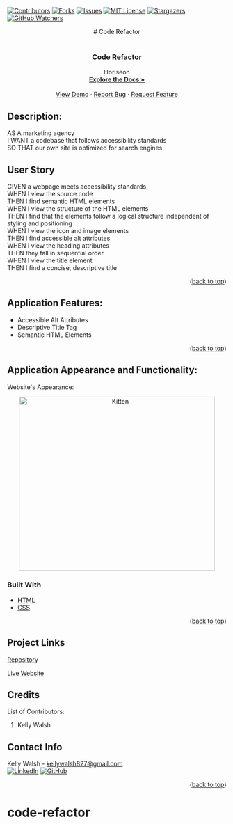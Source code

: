 [![Contributors][contributors-shield]][contributors-url]
[![Forks][forks-shield]][forks-url]
[![Issues][issues-shield]][issues-url]
[![MIT License][license-shield]][license-url]
[![Stargazers][stars-shield]][stars-url]
[![GitHub Watchers][github-watchers]][github-watchers-url]

<div align="center">
# Code Refactor</div>

<!-- PROJECT LOGO -->
<br />
<div align="center">
  <a href="https://kemwalsh.github.io/code-refactor/">
  </a>

<h3 align="center">Code Refactor</h3>

  <p align="center">
    Horiseon
    <br />
    <a href="https://github.com/kemwalsh/code-refactor"><strong>Explore the Docs »</strong></a>
    <br />
    <br />
    <a href="https://kemwalsh.github.io/code-refactor/">View Demo</a>
    ·
    <a href="https://github.com/kemwalsh/code-refactor/issues">Report Bug</a>
    ·
    <a href="https://github.com/kemwalsh/code-refactor/issues">Request Feature</a>
  </p>
</div>

## Description:

AS A marketing agency
<br>
I WANT a codebase that follows accessibility standards
<br>
SO THAT our own site is optimized for search engines

## User Story

GIVEN a webpage meets accessibility standards
<br>
WHEN I view the source code
<br>
THEN I find semantic HTML elements
<br>
WHEN I view the structure of the HTML elements
<br>
THEN I find that the elements follow a logical structure independent of styling and positioning
<br>
WHEN I view the icon and image elements
<br>
THEN I find accessible alt attributes
<br>
WHEN I view the heading attributes
<br>
THEN they fall in sequential order
<br>
WHEN I view the title element
<br>
THEN I find a concise, descriptive title

<p align="right">(<a href="#top">back to top</a>)</p>

## Application Features:

- Accessible Alt Attributes
- Descriptive Title Tag
- Semantic HTML Elements

<p align="right">(<a href="#top">back to top</a>)</p>

## Application Appearance and Functionality:

Website's Appearance:

<!-- Add link to gif -->

<!-- ![Appearance](assets/images/deployedScreenshot.png) -->

<center><img src="assets/images/deployedScreenshot.png" alt="Kitten"
	title="Horiseon" width="450" height="400"/></center>

### Built With

- [HTML](https://en.wikipedia.org/wiki/HTML)
- [CSS](https://developer.mozilla.org/en-US/docs/Learn/CSS/First_steps/What_is_CSS)

<p align="right">(<a href="#top">back to top</a>)</p>

## Project Links

[Repository](https://github.com/kemwalsh/code-refactor)

[Live Website](https://kemwalsh.github.io/code-refactor/)

## Credits

List of Contributors:

1. Kelly Walsh

## Contact Info

Kelly Walsh - kellywalsh827@gmail.com
<br>
[![LinkedIn][linkedin-shield]][linkedin-url-kelly] [![GitHub][github-shield]][github-url-kelly] </br>

<p align="right">(<a href="#top">back to top</a>)</p>

<!-- MARKDOWN LINKS & IMAGES -->
<!-- https://www.markdownguide.org/basic-syntax/#reference-style-links -->

[contributors-shield]: https://img.shields.io/github/contributors/kemwalsh/code-refactor.svg?style=for-the-badge
[contributors-url]: https://github.com/kemwalsh/code-refactor/graphs/contributors
[forks-shield]: https://img.shields.io/github/forks/kemwalsh/code-refactor.svg?style=for-the-badge
[forks-url]: https://github.com/kemwalsh/code-refactor/network/members
[stars-shield]: https://img.shields.io/github/stars/kemwalsh/code-refactor?style=social
[stars-url]: https://github.com/kemwalsh/code-refactor/stargazers
[issues-shield]: https://img.shields.io/github/issues/kemwalsh/code-refactor.svg?style=for-the-badge
[issues-url]: https://github.com/kemwalsh/code-refactor/issues
[license-shield]: https://img.shields.io/github/license/kemwalsh/code-refactor?style=for-the-badge
[license-url]: https://github.com/kemwalsh/code-refactor/blob/master/LICENSE
[linkedin-shield]: https://img.shields.io/badge/-LinkedIn-black.svg?style=for-the-badge&logo=linkedin&colorB=555
[linkedin-url-kelly]: https://www.linkedin.com/in/kellywalsh001/
[github-shield]: https://img.shields.io/badge/-Github-blueviolet.svg?style=for-the-badge&logo=Github&colorB=555
[github-url-kelly]: https://github.com/kemwalsh
[github-watchers]: https://img.shields.io/github/watchers/kemwalsh/code-refactor?style=social
[github-watchers-url]: https://github.com/kemwalsh/code-refactor/watchers

# code-refactor
